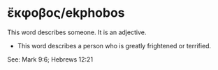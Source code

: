 # ἔκφοβος/ekphobos
This word describes someone. It is an adjective.
* This word describes a person who is greatly frightened or terrified.

See: Mark 9:6; Hebrews 12:21
